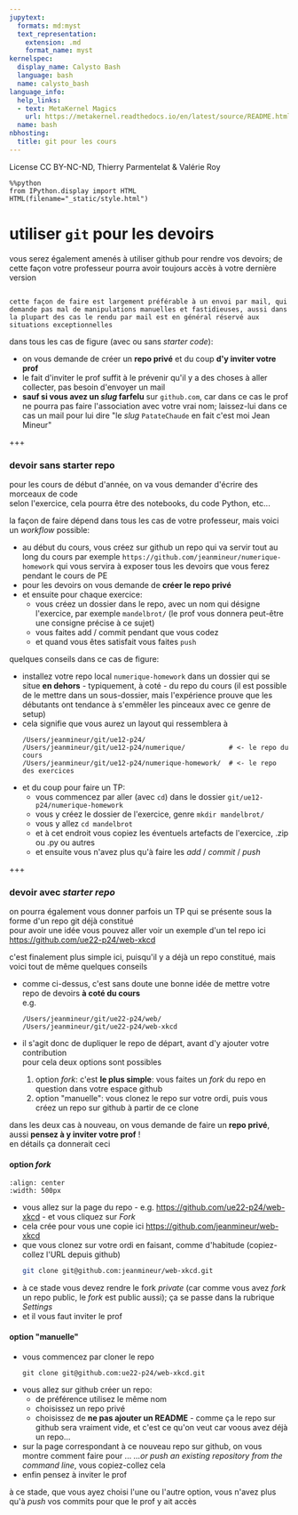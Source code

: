 ```yaml
---
jupytext:
  formats: md:myst
  text_representation:
    extension: .md
    format_name: myst
kernelspec:
  display_name: Calysto Bash
  language: bash
  name: calysto_bash
language_info:
  help_links:
  - text: MetaKernel Magics
    url: https://metakernel.readthedocs.io/en/latest/source/README.html
  name: bash
nbhosting:
  title: git pour les cours
---
```


License CC BY-NC-ND, Thierry Parmentelat & Valérie Roy

```{code-cell}
%%python
from IPython.display import HTML
HTML(filename="_static/style.html")
```

# utiliser `git` pour les devoirs

vous serez également amenés à utiliser github pour rendre vos devoirs;
de cette façon votre professeur pourra avoir toujours accès à votre dernière version

````{admonition} pas de rendu par mail

cette façon de faire est largement préférable à un envoi par mail, qui demande pas mal de manipulations manuelles et fastidieuses, aussi dans la plupart des cas le rendu par mail est en général réservé aux situations exceptionnelles
````

dans tous les cas de figure (avec ou sans *starter code*):
- on vous demande de créer un **repo privé** et du coup **d'y inviter votre prof**
- le fait d'inviter le prof suffit à le prévenir qu'il y a des choses à aller collecter, pas besoin d'envoyer un mail 
- **sauf si vous avez un *slug* farfelu** sur `github.com`, car dans ce cas le prof ne pourra pas faire l'association avec votre vrai nom; laissez-lui dans ce cas un mail pour lui dire "le *slug* `PatateChaude` en fait c'est moi Jean Mineur"

+++

### devoir sans starter repo

pour les cours de début d'année, on va vous demander d'écrire des morceaux de code  
selon l'exercice, cela pourra être des notebooks, du code Python, etc...

la façon de faire dépend dans tous les cas de votre professeur, mais voici un *workflow* possible:

- au début du cours, vous créez sur github un repo qui va servir tout au long du cours
  par exemple `https://github.com/jeanmineur/numerique-homework`
  qui vous servira à exposer tous les devoirs que vous ferez pendant le cours de PE
- pour les devoirs on vous demande de **créer le repo privé**
- et ensuite pour chaque exercice:
  - vous créez un dossier dans le repo, avec un nom qui désigne l'exercice, par exemple `mandelbrot/` (le prof vous donnera peut-être une consigne précise à ce sujet)
  - vous faites add / commit pendant que vous codez
  - et quand vous êtes satisfait vous faites `push`

quelques conseils dans ce cas de figure:

- installez votre repo local `numerique-homework` dans un dossier qui se situe **en dehors** - typiquement, à coté - du repo du cours
  (il est possible de le mettre dans un sous-dossier, mais l'expérience prouve que les débutants ont tendance à s'emmêler les pinceaux avec ce genre de setup)
- cela signifie que vous aurez un layout qui ressemblera à
  ```console
  /Users/jeanmineur/git/ue12-p24/
  /Users/jeanmineur/git/ue12-p24/numerique/           # <- le repo du cours
  /Users/jeanmineur/git/ue12-p24/numerique-homework/  # <- le repo des exercices
  ```
- et du coup pour faire un TP:
  - vous commencez par aller (avec `cd`) dans le dossier `git/ue12-p24/numerique-homework`
  - vous y créez le dossier de l'exercice, genre
    `mkdir mandelbrot/`
  - vous y allez
    `cd mandelbrot`
  - et à cet endroit vous copiez les éventuels artefacts de l'exercice, .zip ou .py ou autres
  - et ensuite vous n'avez plus qu'à faire les *add* / *commit* / *push*

+++

### devoir avec *starter repo*

on pourra également vous donner parfois un TP qui se présente sous la forme d'un repo git déjà constitué  
pour avoir une idée vous pouvez aller voir un exemple d'un tel repo ici <https://github.com/ue22-p24/web-xkcd>  

c'est finalement plus simple ici, puisqu'il y a déjà un repo constitué, mais voici tout de même quelques conseils

* comme ci-dessus, c'est sans doute une bonne idée de mettre votre repo de devoirs **à coté du cours**  
  e.g.
  ```
  /Users/jeanmineur/git/ue22-p24/web/
  /Users/jeanmineur/git/ue22-p24/web-xkcd
  ```

* il s'agit donc de dupliquer le repo de départ, avant d'y ajouter votre contribution  
  pour cela deux options sont possibles

  1. option *fork*: c'est **le plus simple**: vous faites un *fork* du repo en question dans votre espace github
  1. option "manuelle": vous clonez le repo sur votre ordi, puis vous créez un repo sur github à partir de ce clone

dans les deux cas à nouveau, on vous demande de faire un **repo privé**, aussi **pensez à y inviter votre prof** !  
en détails ça donnerait ceci

#### option *fork*

```{image} media/fork-clone-push-pull-request.svg
:align: center
:width: 500px
```

- vous allez sur la page du repo - e.g. <https://github.com/ue22-p24/web-xkcd> - et vous cliquez sur *Fork*
- cela crée pour vous une copie ici <https://github.com/jeanmineur/web-xkcd>
- que vous clonez sur votre ordi en faisant, comme d'habitude (copiez-collez l'URL depuis github)
  ```bash
  git clone git@github.com:jeanmineur/web-xkcd.git
  ```
- à ce stade vous devez rendre le fork *private* (car comme vous avez *fork* un repo public, le *fork* est public aussi); ça se passe dans la rubrique *Settings*
- et il vous faut inviter le prof

#### option "manuelle"

- vous commencez par cloner le repo
  ```
  git clone git@github.com:ue22-p24/web-xkcd.git
  ```
- vous allez sur github créer un repo:
  - de préférence utilisez le même nom
  - choisissez un repo privé
  - choisissez de **ne pas ajouter un README** - comme ça le repo sur github sera vraiment vide, et c'est ce qu'on veut car voous avez déjà un repo...
- sur la page correspondant à ce nouveau repo sur github, on vous montre comment faire pour ... *…or push an existing repository from the command line*, vous copiez-collez cela
- enfin pensez à inviter le prof

à ce stade, que vous ayez choisi l'une ou l'autre option, vous n'avez plus qu'à *push* vos commits pour que le prof y ait accès
